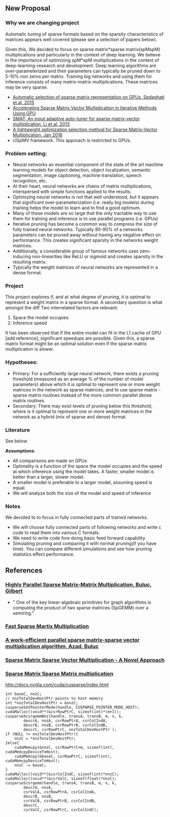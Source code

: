 ## New Proposal

### Why we are changing project

Automatic tuning of sparse formats based on the sparsity characteristics of matrices appears well covered (please see a selection of papers below).

Given this, We decided to focus on sparse matrix\*sparse matrix(spMspM) multiplications and particularly in the context of deep learning. We believe in the importance of optimizing spM\*spM multiplications in the context of deep-learning-research and development. Deep learning algorithms are over-parameterized and their parameters can typically be pruned down to 5-10% non zeros per matrix. Training big networks and using them for inference consists of many matrix-matrix multiplications. These matrices may be very sparse.

- [Automatic selection of sparse matrix representation on GPUs,  Sedaghati et al, 2015](http://web.cse.ohio-state.edu/~pouchet.2/doc/ics-article.15b.pdf)
- [Accelerating Sparse Matrix Vector Multiplication in Iterative Methods Using GPU](http://ieeexplore.ieee.org/document/6047229/)
- [SMAT: An input adaptive auto-tuner for sparse matrix-vector multiplication, Li et al, 2013](https://arxiv.org/abs/1210.2536)
- [A lightweight optimization selection method for Sparse Matrix-Vector Multiplication, Jan 2016](https://arxiv.org/pdf/1511.02494.pdf)
- clSpMV framework. This approach is restricted to GPUs.

### Problem setting:
- Neural networks an essential component of the state of the art machine learning models for object detection, object localization, semantic segmentation, image captioning, machine translation, speech recognition, etc.
- At their heart, neural networks are chains of matrix multiplications, interspersed with simple functions applied to the results.
- Optimizing neural networks is not that well understood, but it appears that significant over-parameterization (i.e. really big models) during training helps the model to learn and to find a good optimum.
- Many of these models are so large that the only tractable way to use them for training and inference is to use parallel programs (i.e. GPUs)
- Iterative pruning has become a common way to compress the size of fully trained neural networks. Typically 80-90% of a networks parameters can be pruned away without having any negative effect on performance. This creates significant sparsity in the networks weight matrices.
- Additionally, a considerable group of famous networks uses zero-inducing non-linearities like ReLU or sigmoid and creates sparsity in the resulting matrix.
- Typically the weight matrices of neural networks are represented in a dense format.

### Project
This project explores if, and at what degree of pruning, it is optimal to represent a weight matrix in a sparse format. A secondary question is what amongst the diff
Two interrelated factors are relevant:
1. Space the model occupies
2. Inference speed

It has been observed that if the entire model can fit in the L1 cache of GPU [add reference], significant speedups are possible. Given this, a sparse matrix format might be an optimal solution even if the sparse matrix multiplication is slower.

### Hypotheses:
- Primary: For a sufficiently large neural network, there exists a pruning threshold (measured as an average % of the number of model parameters) above which it is optimal to represent one or more weight matrices in the network as sparse matrices, and to use sparse matrix - sparse matrix routines instead of the more common parallel dense matrix routines
- Secondary: There may exist levels of pruning below this threshold, where is it optimal to represent one or more weight matrices in the network as a hybrid (mix of sparse and dense) format.

### Literature

See below

**Assumptions**:
  - All comparisons are made on GPUs
  - Optimality is a function of the space the model occupies and the speed at which inference using the model takes. A faster, smaller model is better than a larger, slower model.
  - A smaller model is preferable to a larger model, assuming speed is equal.
  - We will analyze both the size of the model and speed of inference

### Notes

We decided to to focus in fully connected parts of trained networks.

- We will choose fully connected parts of following networks and write c code to read them into various C formats.
- We need to write code fore doing basic feed forward capability.
- Simulating pruning and comparing it with normal pruning(if you have time). You can compare different simulations and see how pruning statistics effect performance.

## References

### [Highly Parallel Sparse Matrix-Matrix Multiplication, Buluc, Gilbert](https://arxiv.org/pdf/1006.2183.pdf)

- " One of the key linear-algebraic primitives for graph algorithms is computing the product of two sparse matrices (SpGEMM) over a semiring."

### [Fast Sparse Martix Multiplication](https://ac.els-cdn.com/001046559290116G/1-s2.0-001046559290116G-main.pdf?_tid=5317d530-c405-11e7-b03e-00000aab0f26&acdnat=1510091460_0ee8c2533767fe6235271a52ba4a38e1)

### [A work-efficient parallel sparse matrix-sparse vector multiplication algorithm, Azad,  Buluc](http://ieeexplore.ieee.org/stamp/stamp.jsp?arnumber=7967159)

### [Sparse Matrix Sparse Vector Multiplication - A Novel Approach](http://ieeexplore.ieee.org/document/7349895/)


### [Sparse Matrix Sparse Matrix multiplication](https://devtalk.nvidia.com/default/topic/744976/problem-of-two-large-sparse-matrices-multiplication-in-cuparse-/)


http://docs.nvidia.com/cuda/cusparse/index.html
```
int baseC, nnzC;
// nnzTotalDevHostPtr points to host memory
int *nnzTotalDevHostPtr = &nnzC;
cusparseSetPointerMode(handle, CUSPARSE_POINTER_MODE_HOST);
cudaMalloc((void**)&csrRowPtrC, sizeof(int)*(m+1));
cusparseXcsrgemmNnz(handle, transA, transB, m, n, k,
        descrA, nnzA, csrRowPtrA, csrColIndA,
        descrB, nnzB, csrRowPtrB, csrColIndB,
        descrC, csrRowPtrC, nnzTotalDevHostPtr );
if (NULL != nnzTotalDevHostPtr){
    nnzC = *nnzTotalDevHostPtr;
}else{
    cudaMemcpy(&nnzC, csrRowPtrC+m, sizeof(int), cudaMemcpyDeviceToHost);
    cudaMemcpy(&baseC, csrRowPtrC, sizeof(int), cudaMemcpyDeviceToHost);
    nnzC -= baseC;
}
cudaMalloc((void**)&csrColIndC, sizeof(int)*nnzC);
cudaMalloc((void**)&csrValC, sizeof(float)*nnzC);
cusparseScsrgemm(handle, transA, transB, m, n, k,
        descrA, nnzA,
        csrValA, csrRowPtrA, csrColIndA,
        descrB, nnzB,
        csrValB, csrRowPtrB, csrColIndB,
        descrC,
        csrValC, csrRowPtrC, csrColIndC);
```
